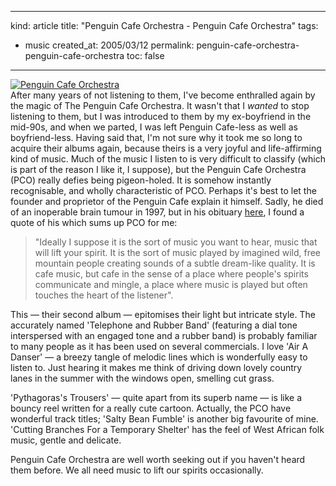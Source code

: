-----
kind: article
title: "Penguin Cafe Orchestra - Penguin Cafe Orchestra"
tags:
- music
created_at: 2005/03/12
permalink: penguin-cafe-orchestra-penguin-cafe-orchestra
toc: false
-----

<p><div class="img-shadow"><a href="http://www.amazon.co.uk/exec/obidos/ASIN/B000025JQM/butshesagirl-21" target="_blank"><img src="http://images-eu.amazon.com/images/P/B000025JQM.02._PE_.jpg" alt="Penguin Cafe Orchestra" class="Amazonimage" /></a></div>After many years of not listening to them, I've become enthralled again by the magic of The Penguin Cafe Orchestra. It wasn't that I <em>wanted</em> to stop listening to them, but I was introduced to them by my ex-boyfriend in the mid-90s, and when we parted, I was left Penguin Cafe-less as well as boyfriend-less. Having said that, I'm not sure why it took me so long to acquire their albums again, because theirs is a very joyful and life-affirming kind of music. Much of the music I listen to is very difficult to classify (which is part of the reason I like it, I suppose), but the Penguin Cafe Orchestra (PCO) really defies being pigeon-holed. It is somehow instantly recognisable, and wholly characteristic of PCO. Perhaps it's best to let the founder and proprietor of the Penguin Cafe explain it himself. Sadly, he died of an inoperable brain tumour in 1997, but in his obituary <a href="http://www.iceforce.co.uk/PCO/simon_jeffes.htm">here</a>, I found a quote of his which sums up PCO for me:</p>

<blockquote>
<p>
"Ideally I suppose it is the sort of music you want to hear, music that will lift your spirit. It is the sort of music played by imagined wild, free mountain people creating sounds of a subtle dream-like quality. It is cafe music, but cafe in the sense of a place where people's spirits communicate and mingle, a place where music is played but often touches the heart of the listener".
</p>
</blockquote>


<p>This &mdash; their second album &mdash; epitomises their light but intricate style. The accurately named 'Telephone and Rubber Band' (featuring a dial tone interspersed with an engaged tone and a rubber band) is probably familiar to many people as it has been used on several commercials. I love 'Air A Danser' &mdash; a breezy tangle of melodic lines which is wonderfully easy to listen to. Just hearing it makes me think of driving down lovely country lanes in the summer with the windows open, smelling cut grass.</p>

<p>'Pythagoras's Trousers' &mdash; quite apart from its superb name &mdash; is like a bouncy reel written for a really cute cartoon. Actually, the PCO have wonderful track titles; 'Salty Bean Fumble' is another big favourite of mine. 'Cutting Branches For a Temporary Shelter' has the feel of West African folk music, gentle and delicate.</p>

<p>Penguin Cafe Orchestra are well worth seeking out if you haven't heard them before. We all need music to lift our spirits occasionally.</p>

